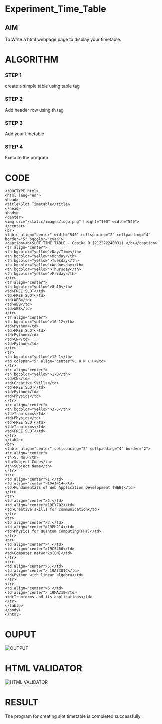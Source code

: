 # Experiment_Time_Table

## AIM
To Write a html webpage page to display your timetable.

# ALGORITHM
### STEP 1
create a simple table using table tag

### STEP 2
Add header row using th tag

### STEP 3
Add your timetable

### STEP 4
Execute the program

# CODE
```
<!DOCTYPE html>
<html lang="en">
<head>
<title>Slot Timetable</title>
</head>
<body>
<center>
<img src="/static/images/logo.png" height="100" width="540">
</center>
<br>
<table align="center" width="540" cellspacing="2" cellpadding="4" border="5" bgcolor="cyan">
<caption><b>SLOT TIME TABLE - Gopika R (212222240031) </b></caption>
<tr align="center">
<th bgcolor="yellow">Day/Time</th>
<th bgcolor="yellow">Monday</th>
<th bgcolor="yellow">Tuesday</th>
<th bgcolor="yellow">Wednesday</th>
<th bgcolor="yellow">Thursday</th>
<th bgcolor="yellow">Friday</th>
</tr>
<tr align="center">
<th bgcolor="yellow">8-10</th>
<td>FREE SLOT</td>
<td>FREE SLOT</td>
<td>WEB</td>
<td>WEB</td>
<td>WEB</td>
</tr>
<tr align="center">
<th bgcolor="yellow">10-12</th>
<td>Python</td>
<td>FREE SLOT</td>
<td>Python</td>
<td>CN</td>
<td>Python</td>
</tr>
<tr>
<th bgcolor="yellow">12-1</th>
<td colspan="5" align="center">L U N C H</td>
</tr>
<tr align="center">
<th bgcolor="yellow">1-3</th>
<td>CN</td>
<td>Creative Skills</td>
<td>FREE SLOT</td>
<td>Python</td>
<td>Physics</td>
</tr>
<tr align="center">
<th bgcolor="yellow">3-5</th>
<td>Tranforms</td>
<td>Physics</td>
<td>FREE SLOT</td>
<td>Tranforms</td>
<td>FREE SLOT</td>
</tr>
</table>
<br>
<table align="center" cellspacing="2" cellpadding="4" border="2">
<tr align="center">
<th>S. No.</th>
<th>Subject Code</th>
<th>Subject Name</th>
</tr>
<tr>
<td align="center">1.</td>
<td align="center">19AI414</td>
<td>Fundamentals of Web Application Development (WEB)</td>
</tr>
<tr>
<td align="center">2.</td>
<td align="center">19EY702</td>
<td>Creative skills for communication</td>
</tr>
<tr>
<td align="center">3.</td>
<td align="center">19PH214</td>
<td>Physics for Quantum Computing(PHY)</td>
</tr>
<tr>
<td align="center">4.</td>
<td align="center">19CS406</td>
<td>Computer networks(CN)</td>
</tr>
<tr>
<td align="center">5.</td>
<td align="center"> 19Al301C</td>
<td>Python with linear algebra</td>
</tr>
<tr>
<td align="center">6.</td>
<td align="center"> 19MA219</td>
<td>Tranforms and its applications</td>
</tr>
</table>
</body>
</html>
```


# OUPUT
![OUTPUT](http://gopika.student.saveetha.in:8000/static/images/output.png?raw=true)

# HTML VALIDATOR
![HTML VALIDATOR](http://gopika.student.saveetha.in:8000/static/images/valid.png?raw=true)

# RESULT

The program for creating slot timetable is completed successfully
